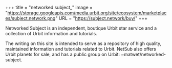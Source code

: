 +++
title = "networked subject_"
image = "https://storage.googleapis.com/media.urbit.org/site/ecosystem/marketplaces/subject.network.png"
URL = "https://subject.network/buy/"
+++

Networked Subject is an independent, boutique Urbit star service and a collection of Urbit information and tutorials.

The writing on this site is intended to serve as a repository of high quality, maintained information and tutorials related to Urbit. NetSub also offers Urbit planets for sale, and has a public group on Urbit: ~matwet/networked-subject.